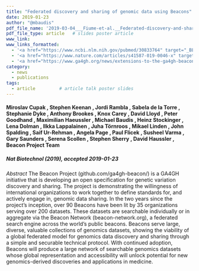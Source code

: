 ```yaml
---
title: "Federated discovery and sharing of genomic data using Beacons"
date: 2019-01-23
author: "@mbaudis"
pdf_file_name: '2019-03-04___Fiume-et-al.__Federated-discovery-and-sharing-of-genomic-data-using-Beacons__NatBiotech.pdf'
pdf_file_type: article   # slides poster article
www_link: 
www_links_formatted:
  - '<a href="https://www.ncbi.nlm.nih.gov/pubmed/30833764" target="_BLANK">[PubMed]</a>'
  - '<a href="https://www.nature.com/articles/s41587-019-0046-x" target="_BLANK">[Nature Biotechnology]</a>'
  - '<a href="https://www.ga4gh.org/news/extensions-to-the-ga4gh-beacon-api-will-enable-a-more-powerful-community-resource/" target="_BLANK">[GA4GH Press Release]</a>'
category: 
  - news
  - publications
tags: 
  - article         # article talk poster slides 
---
```


#### Miroslav Cupak , Stephen Keenan , Jordi Rambla , Sabela de la Torre , Stephanie Dyke , Anthony Brookes , Knox Carey , David Lloyd , Peter Goodhand , Maximilian Haeussler , Michael Baudis , Heinz Stockinger , Lena Dolman , Ilkka Lappalainen , Juha Törnroos , Mikael Linden , John Spalding , Saif Ur-Rehman , Angela Page , Paul Flicek , Susheel Varma , Gary Saunders , Serena Scollen , Stephen Sherry , David Haussler , Beacon Project Team
##### Nat Biotechnol (2019), accepted 2019-01-23

<!--  CONTENT  -->
<!--more-->

*Abstract* The Beacon Project (github.com/ga4gh-beacon/) is a GA4GH initiative that is developing an open specification for genetic variation discovery and sharing. The project is demonstrating the willingness of international organizations to work together to define standards for, and actively engage in, genomic data sharing. In the two years since the project’s inception, over 90 Beacons have been lit by 35 organizations serving over 200 datasets. These datasets are searchable individually or in aggregate via the Beacon Network (beacon-network.org), a federated search engine across the world’s public beacons. Beacons serve large, diverse, valuable collections of genomics datasets, showing the viability of a global federated model for genomics data discovery and sharing through a simple and securable technical protocol. With continued adoption, Beacons will produce a large network of searchable genomics datasets whose global representation and accessibility will unlock potential for new genomics-derived discoveries and applications in medicine.
